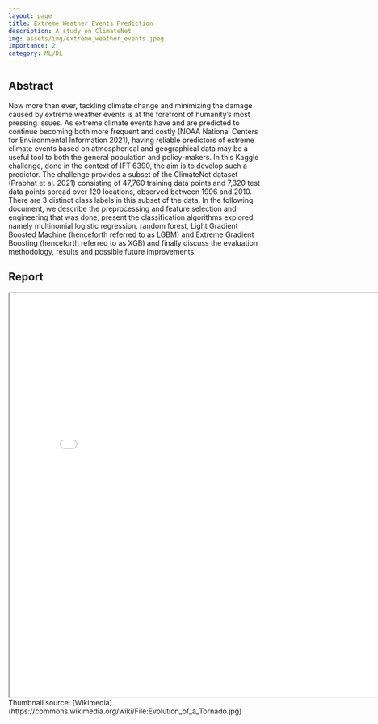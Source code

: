 ```yaml
---
layout: page
title: Extreme Weather Events Prediction
description: A study on ClimateNet
img: assets/img/extreme_weather_events.jpeg
importance: 2
category: ML/DL
---
```

## Abstract
Now more than ever, tackling climate change and minimizing the damage caused by extreme weather events is at the
forefront of humanity’s most pressing issues. As extreme climate events have and are predicted to continue becoming both
more frequent and costly (NOAA National Centers for Environmental Information 2021), having reliable
predictors of extreme climate events based on atmospherical and geographical data may be a useful tool
to both the general population and policy-makers. In this Kaggle challenge, done in the context of IFT
6390, the aim is to develop such a predictor. The challenge provides a subset of the ClimateNet dataset
(Prabhat et al. 2021) consisting of 47,760 training data points and 7,320 test data points spread over 120
locations, observed between 1996 and 2010. There are 3 distinct class labels in this subset of the data.
In the following document, we describe the preprocessing and feature selection and engineering that was done,
present the classification algorithms explored, namely multinomial logistic regression, random forest, Light Gradient
Boosted Machine (henceforth referred to as LGBM) and Extreme Gradient Boosting (henceforth referred to as XGB) and
finally discuss the evaluation methodology, results and possible future improvements.

## Report
<iframe src="/assets/pdf/extreme_weather_events.pdf" style="width:800px; height:800px;"></iframe>
Thumbnail source: [Wikimedia](https://commons.wikimedia.org/wiki/File:Evolution_of_a_Tornado.jpg)